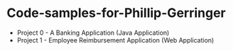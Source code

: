 # Code-samples-for-Phillip-Gerringer
* Project 0 - A Banking Application (Java Application)
* Project 1 - Employee Reimbursement Application (Web Application)
